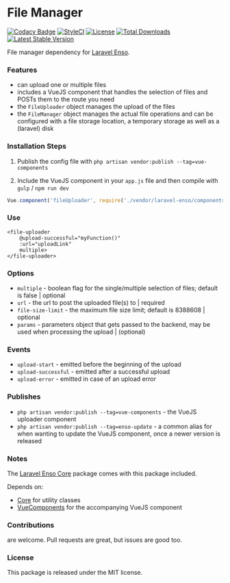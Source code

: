 <!--h-->
# File Manager
[![Codacy Badge](https://api.codacy.com/project/badge/Grade/6e342eff10f24db5b89be5fe203e424d)](https://www.codacy.com/app/laravel-enso/FileManager?utm_source=github.com&amp;utm_medium=referral&amp;utm_content=laravel-enso/FileManager&amp;utm_campaign=Badge_Grade)
[![StyleCI](https://styleci.io/repos/85492361/shield?branch=master)](https://styleci.io/repos/85492361)
[![License](https://poser.pugx.org/laravel-enso/datatable/license)](https://https://packagist.org/packages/laravel-enso/datatable)
[![Total Downloads](https://poser.pugx.org/laravel-enso/filemanager/downloads)](https://packagist.org/packages/laravel-enso/filemanager)
[![Latest Stable Version](https://poser.pugx.org/laravel-enso/filemanager/version)](https://packagist.org/packages/laravel-enso/filemanager)
<!--/h-->

File manager dependency for [Laravel Enso](https://github.com/laravel-enso/Enso).

### Features

- can upload one or multiple files
- includes a VueJS component that handles the selection of files and POSTs them to the route you need
- the `FileUploader` object manages the upload of the files
- the `FileManager` object manages the actual file operations and can be configured with a file storage location, a temporary storage as well as a (laravel) disk

### Installation Steps

1. Publish the config file with `php artisan vendor:publish --tag=vue-components`

2. Include the VueJS component in your `app.js` file and then compile with `gulp` / `npm run dev`

```js
Vue.component('fileUploader', require('./vendor/laravel-enso/components/fileuploader/FileUploader.vue'));
```

### Use

```
<file-uploader
    @upload-successful="myFunction()"
    :url="uploadLink"
    multiple>
</file-uploader>
```

### Options

- `multiple` - boolean flag for the single/multiple selection of files; default is false | optional
- `url` - the url to post the uploaded file(s) to | required
- `file-size-limit` - the maximum file size limit; default is 8388608 | optional
- `params` - parameters object that gets passed to the backend, may be used when processing the upload | (optional)

### Events

- `upload-start` - emitted before the beginning of the upload
- `upload-successful` - emitted after a successful upload 
- `upload-error` - emitted in case of an upload error

### Publishes

- `php artisan vendor:publish --tag=vue-components` - the VueJS uploader component
- `php artisan vendor:publish --tag=enso-update` - a common alias for when wanting to update the VueJS component,
once a newer version is released

### Notes

The [Laravel Enso Core](https://github.com/laravel-enso/Core) package comes with this package included.

Depends on:
 - [Core](https://github.com/laravel-enso/Core) for utility classes
 - [VueComponents](https://github.com/laravel-enso/VueComponents) for the accompanying VueJS component


<!--h-->
### Contributions

are welcome. Pull requests are great, but issues are good too.

### License

This package is released under the MIT license.
<!--/h-->